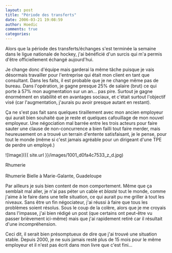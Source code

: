 ```yaml
---
layout: post
title: "Période des transferts"
date: 2006-03-21 19:08:59
author: Hoedic
comments: true
categories: 
---
```



Alors que la période des transferts/échanges s'est terminée la semaine dans le ligue nationale de hockey, j'ai bénéficié d'un surcis qui m'a permis d'être officiellement échangé aujourd'hui.

Je change donc d'équipe mais garderai la même tâche puisque je vais désormais travailler pour l'entreprise qui était mon client en tant que consultant. Dans les faits, il est probable que je ne change même pas de bureau. Dans l'opération, je gagne presque 25% de salaire (brut) ce qui porte à 57% mon augmentation sur un an... pas pire. Surtout je gagne énormément en stabilité et en avantages sociaux, et c'était surtout l'objectif visé (car l'augmentation, j'aurais pu avoir presque autant en restant).

Ça ne s'est pas fait sans quelques tiraillement avec mon ancien employeur qui aurait bien souhaité que je reste et quelques cafouillage de mon nouvel employeur. Une négociation mal barrée entre les trois acteurs pour faire sauter une clause de non-concurrence a bien failli tout faire merder, mais heureusement on a trouvé un terrain d'entente satisfaisant, je le pense, pour tout le monde (même si c'est jamais agréable pour un dirigeant d'une TPE de perdre un employé.)

![Image]({{ site.url }}/images/1001_d0fa4c7533_z_d.jpg)
<div class="photoattrib">Rhumerie</div>
<br/>Rhumerie Bielle à Marie-Galante, Guadeloupe

Par ailleurs je suis bien content de mon comportement. Même que ça semblait mal aller, je n'ai pas péter un cable et *blasté* tout le monde, comme j'aime à le faire dans une telle situation, ce qui aurait pu me griller à tout les niveaux. Sans être un fin négociateur, j'ai réussi à faire que tous les problèmes soient résolus. Sous le coup de la colère, alors que je me croyais dans l'impasse, j'ai bien rédigé un post (que certains ont peut-être vu passer brièvement ici-même) mais que j'ai rapidement retiré car il résultait d'une incompréhension.

Ceci dit, il serait bien présomptueux de dire que j'ai trouvé  une situation stable. Depuis 2000, je ne suis jamais resté plus de 15 mois pour le même employeur et il n'est pas écrit dans mon livre que c'est fini...